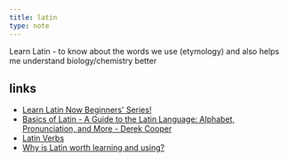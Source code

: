```yaml
---
title: latin
type: note
---
```


Learn Latin - to know about the words we use (etymology)
and also helps me understand biology/chemistry better

## links

- [Learn Latin Now Beginners' Series!](https://piped.kavin.rocks/playlist?list=PLxnvkJBMJztP1jmVZp4DX8ZtiNghXUYWw)
- [Basics of Latin - A Guide to the Latin Language: Alphabet, Pronunciation, and More - Derek Cooper](https://piped.kavin.rocks/watch?v=7ZpDIh7bSOg)
- [Latin Verbs](https://piped.kavin.rocks/playlist?list=PLxnvkJBMJztN42iuSPaJp1ANkT0YvSnZq)
- [Why is Latin worth learning and using?](https://odysee.com/@Luke:7/why-is-latin-worth-learning-and-using:1)

